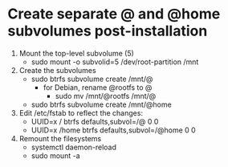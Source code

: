 # Create separate @ and @home subvolumes post-installation
1. Mount the top-level subvolume (5)
    - sudo mount -o subvolid=5 /dev/root-partition /mnt  
2. Create the subvolumes
    - sudo btrfs subvolume create /mnt/@ 
        - for Debian, rename @rootfs to @
            - sudo mv /mnt/@rootfs /mnt/@
    - sudo btrfs subvolume create /mnt/@home  
3. Edit /etc/fstab to reflect the changes:
    - UUID=x   /     btrfs  defaults,subvol=/@ 0 0
    - UUID=x  /home  btrfs  defaults,subvol=/@home 0 0
4. Remount the filesystems
    - systemctl daemon-reload  
    - sudo mount -a  
